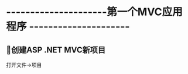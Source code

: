 # ---------------------第一个MVC应用程序 --------------------- #

## :beginner:创建ASP .NET MVC新项目 ##

打开文件->项目
